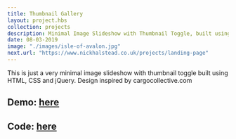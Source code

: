 ```yaml
---
title: Thumbnail Gallery
layout: project.hbs
collection: projects
description: Minimal Image Slideshow with Thumbnail Toggle, built using jQuery
date: 08-03-2019
image: "./images/isle-of-avalon.jpg"
next.url: "https://www.nickhalstead.co.uk/projects/landing-page"
---
```

This is just a very minimal image slideshow with thumbnail toggle built using HTML, CSS and jQuery. Design inspired by cargocollective.com  

## Demo: [here](https://tender-benz-5bd3ec.netlify.com/)

## Code: [here](https://github.com/nahalstead/jquery-thumbnail-toggle-gallery)
